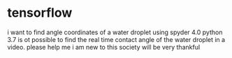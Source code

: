 # tensorflow
i want to find angle coordinates of a water droplet using spyder 4.0 python 3.7 is ot possible to find the real time contact angle of the water droplet in a video. please help me i am new to this society will be very thankful  
